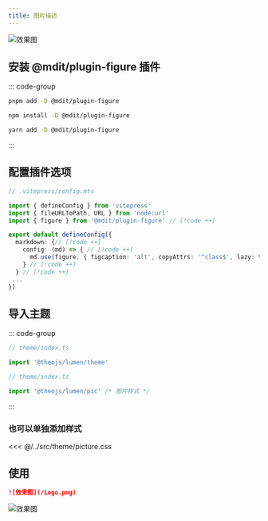 ```yaml
---
title: 图片描述
---
```


![效果图](/Logo.png)

## 安装 @mdit/plugin-figure 插件

::: code-group

```sh [pnpm]
pnpm add -D @mdit/plugin-figure
```

```sh [npm]
npm install -D @mdit/plugin-figure

```

```sh [yarn]
yarn add -D @mdit/plugin-figure
```

:::

## 配置插件选项

```ts
// .vitepress/config.mts

import { defineConfig } from 'vitepress'
import { fileURLToPath, URL } from 'node:url'
import { figure } from '@mdit/plugin-figure' // [!code ++]

export default defineConfig({
  markdown: {// [!code ++]
    config: (md) => { // [!code ++]
      md.use(figure, { figcaption: 'alt', copyAttrs: '^class$', lazy: true }) // [!code ++]
    } // [!code ++]
  } // [!code ++]
 ...
})
```

## 导入主题

::: code-group

```ts [所有主题]
// theme/index.ts

import '@theojs/lumen/theme'
```

```ts [单独导入]
// theme/index.ts

import '@theojs/lumen/pic' /* 图片样式 */
```

:::

### 也可以单独添加样式

<<< @/../src/theme/picture.css

## 使用

```md
![效果图](/Logo.png)
```

![效果图](/Logo.png)
